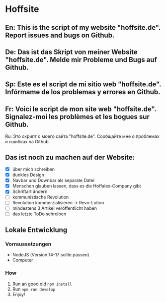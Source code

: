 # Hoffsite
En: This is the script of my website "hoffsite.de". Report issues and bugs on Github.
-
De: Das ist das Skript von meiner Website "hoffsite.de". Melde mir Probleme und Bugs auf Github.
-
Sp: Este es el script de mi sitio web "hoffsite.de". Infórmame de los problemas y errores en Github.
-
Fr: Voici le script de mon site web "hoffsite.de". Signalez-moi les problèmes et les bogues sur Github.
-
Ru: Это скрипт с моего сайта "hoffsite.de". Сообщайте мне о проблемах и ошибках на Github.

## Das ist noch zu machen auf der Website:
- [x] über mich schreiben
- [x] dunkles Design
- [x] Navbar und Downbar als separate Datei
- [x] Menschen glauben lassen, dass es die Hoffalex-Company gibt
- [x] Schriftart ändern
- [ ] kommunistische Revolution
- [ ] Revolution kommerzialisieren -> Revo-Lotion
- [ ] mindestens 3 Artikel veröffentlicht haben
- [ ] das letzte ToDo schreiben

## Lokale Entwicklung

### Vorraussetzungen
- NodeJS (Version 14-17 sollte passen)
- Computer

### How 
1. Run an good old `npm install`
2. Run `npm run develop`
3. Enjoy!
